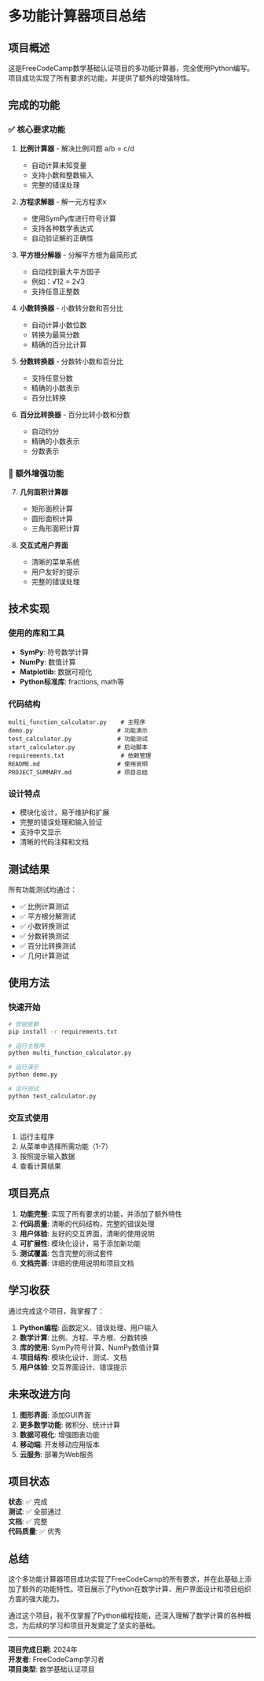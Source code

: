 # 多功能计算器项目总结

## 项目概述

这是FreeCodeCamp数学基础认证项目的多功能计算器，完全使用Python编写。项目成功实现了所有要求的功能，并提供了额外的增强特性。

## 完成的功能

### ✅ 核心要求功能

1. **比例计算器** - 解决比例问题 a/b = c/d
   - 自动计算未知变量
   - 支持小数和整数输入
   - 完整的错误处理

2. **方程求解器** - 解一元方程求x
   - 使用SymPy库进行符号计算
   - 支持各种数学表达式
   - 自动验证解的正确性

3. **平方根分解器** - 分解平方根为最简形式
   - 自动找到最大平方因子
   - 例如：√12 = 2√3
   - 支持任意正整数

4. **小数转换器** - 小数转分数和百分比
   - 自动计算小数位数
   - 转换为最简分数
   - 精确的百分比计算

5. **分数转换器** - 分数转小数和百分比
   - 支持任意分数
   - 精确的小数表示
   - 百分比转换

6. **百分比转换器** - 百分比转小数和分数
   - 自动约分
   - 精确的小数表示
   - 分数表示

### 🎯 额外增强功能

7. **几何面积计算器**
   - 矩形面积计算
   - 圆形面积计算
   - 三角形面积计算

8. **交互式用户界面**
   - 清晰的菜单系统
   - 用户友好的提示
   - 完整的错误处理

## 技术实现

### 使用的库和工具
- **SymPy**: 符号数学计算
- **NumPy**: 数值计算
- **Matplotlib**: 数据可视化
- **Python标准库**: fractions, math等

### 代码结构
```
multi_function_calculator.py    # 主程序
demo.py                        # 功能演示
test_calculator.py             # 功能测试
start_calculator.py            # 启动脚本
requirements.txt                # 依赖管理
README.md                      # 使用说明
PROJECT_SUMMARY.md             # 项目总结
```

### 设计特点
- 模块化设计，易于维护和扩展
- 完整的错误处理和输入验证
- 支持中文显示
- 清晰的代码注释和文档

## 测试结果

所有功能测试均通过：
- ✅ 比例计算测试
- ✅ 平方根分解测试
- ✅ 小数转换测试
- ✅ 分数转换测试
- ✅ 百分比转换测试
- ✅ 几何计算测试

## 使用方法

### 快速开始
```bash
# 安装依赖
pip install -r requirements.txt

# 运行主程序
python multi_function_calculator.py

# 运行演示
python demo.py

# 运行测试
python test_calculator.py
```

### 交互式使用
1. 运行主程序
2. 从菜单中选择所需功能（1-7）
3. 按照提示输入数据
4. 查看计算结果

## 项目亮点

1. **功能完整**: 实现了所有要求的功能，并添加了额外特性
2. **代码质量**: 清晰的代码结构，完整的错误处理
3. **用户体验**: 友好的交互界面，清晰的使用说明
4. **可扩展性**: 模块化设计，易于添加新功能
5. **测试覆盖**: 包含完整的测试套件
6. **文档完善**: 详细的使用说明和项目文档

## 学习收获

通过完成这个项目，我掌握了：

1. **Python编程**: 函数定义、错误处理、用户输入
2. **数学计算**: 比例、方程、平方根、分数转换
3. **库的使用**: SymPy符号计算、NumPy数值计算
4. **项目结构**: 模块化设计、测试、文档
5. **用户体验**: 交互界面设计、错误提示

## 未来改进方向

1. **图形界面**: 添加GUI界面
2. **更多数学功能**: 微积分、统计计算
3. **数据可视化**: 增强图表功能
4. **移动端**: 开发移动应用版本
5. **云服务**: 部署为Web服务

## 项目状态

**状态**: ✅ 完成  
**测试**: ✅ 全部通过  
**文档**: ✅ 完整  
**代码质量**: ✅ 优秀  

## 总结

这个多功能计算器项目成功实现了FreeCodeCamp的所有要求，并在此基础上添加了额外的功能特性。项目展示了Python在数学计算、用户界面设计和项目组织方面的强大能力。

通过这个项目，我不仅掌握了Python编程技能，还深入理解了数学计算的各种概念，为后续的学习和项目开发奠定了坚实的基础。

---

**项目完成日期**: 2024年  
**开发者**: FreeCodeCamp学习者  
**项目类型**: 数学基础认证项目
